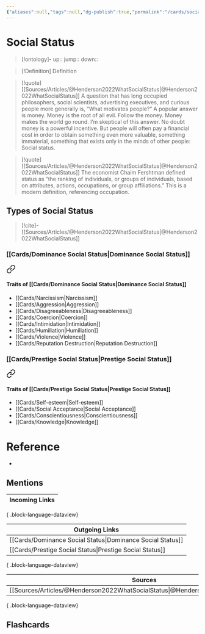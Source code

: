 ```yaml
---
{"aliases":null,"tags":null,"dg-publish":true,"permalink":"/cards/social-status/","dgPassFrontmatter":true}
---
```


# Social Status

> [!ontology]-
> up:: 
> jump:: 
> down:: 

> [!Definition] Definition

> [!quote] [[Sources/Articles/@Henderson2022WhatSocialStatus\|@Henderson2022WhatSocialStatus]]
> A question that has long occupied philosophers, social scientists, advertising executives, and curious people more generally is, “What motivates people?” A popular answer is money. Money is the root of all evil. Follow the money. Money makes the world go round. I’m skeptical of this answer. No doubt money is a powerful incentive. But people will often pay a financial cost in order to obtain something even more valuable, something immaterial, something that exists only in the minds of other people: Social status.

> [!quote] [[Sources/Articles/@Henderson2022WhatSocialStatus\|@Henderson2022WhatSocialStatus]]
> The economist Chaim Fershtman defined status as “the ranking of individuals, or groups of individuals, based on attributes, actions, occupations, or group affiliations.” This is a modern definition, referencing occupation.

## Types of Social Status

> [!cite]-
> [[Sources/Articles/@Henderson2022WhatSocialStatus\|@Henderson2022WhatSocialStatus]]

### [[Cards/Dominance Social Status\|Dominance Social Status]]


<div class="transclusion internal-embed is-loaded"><a class="markdown-embed-link" href="/cards/dominance-social-status/#traits-of-dominance-social-status" aria-label="Open link"><svg xmlns="http://www.w3.org/2000/svg" width="24" height="24" viewBox="0 0 24 24" fill="none" stroke="currentColor" stroke-width="2" stroke-linecap="round" stroke-linejoin="round" class="svg-icon lucide-link"><path d="M10 13a5 5 0 0 0 7.54.54l3-3a5 5 0 0 0-7.07-7.07l-1.72 1.71"></path><path d="M14 11a5 5 0 0 0-7.54-.54l-3 3a5 5 0 0 0 7.07 7.07l1.71-1.71"></path></svg></a><div class="markdown-embed">



#### Traits of [[Cards/Dominance Social Status\|Dominance Social Status]]

- [[Cards/Narcissism\|Narcissism]] 
- [[Cards/Aggression\|Aggression]]
- [[Cards/Disagreeableness\|Disagreeableness]]
- [[Cards/Coercion\|Coercion]]
- [[Cards/Intimidation\|Intimidation]]
- [[Cards/Humiliation\|Humiliation]]
- [[Cards/Violence\|Violence]]
- [[Cards/Reputation Destruction\|Reputation Destruction]]


</div></div>


### [[Cards/Prestige Social Status\|Prestige Social Status]]


<div class="transclusion internal-embed is-loaded"><a class="markdown-embed-link" href="/cards/prestige-social-status/#traits-of-prestige-social-status" aria-label="Open link"><svg xmlns="http://www.w3.org/2000/svg" width="24" height="24" viewBox="0 0 24 24" fill="none" stroke="currentColor" stroke-width="2" stroke-linecap="round" stroke-linejoin="round" class="svg-icon lucide-link"><path d="M10 13a5 5 0 0 0 7.54.54l3-3a5 5 0 0 0-7.07-7.07l-1.72 1.71"></path><path d="M14 11a5 5 0 0 0-7.54-.54l-3 3a5 5 0 0 0 7.07 7.07l1.71-1.71"></path></svg></a><div class="markdown-embed">



#### Traits of [[Cards/Prestige Social Status\|Prestige Social Status]]

- [[Cards/Self-esteem\|Self-esteem]]
- [[Cards/Social Acceptance\|Social Acceptance]]
- [[Cards/Conscientiousness\|Conscientiousness]]
- [[Cards/Knowledge\|Knowledge]]


</div></div>


# Reference

- 

## Mentions

| Incoming Links |
| -------------- |

{ .block-language-dataview}

| Outgoing Links                                                |
| ------------------------------------------------------------- |
| [[Cards/Dominance Social Status\|Dominance Social Status]] |
| [[Cards/Prestige Social Status\|Prestige Social Status]]   |

{ .block-language-dataview}

| Sources                                                                                |
| -------------------------------------------------------------------------------------- |
| [[Sources/Articles/@Henderson2022WhatSocialStatus\|@Henderson2022WhatSocialStatus]] |

{ .block-language-dataview}

## Flashcards